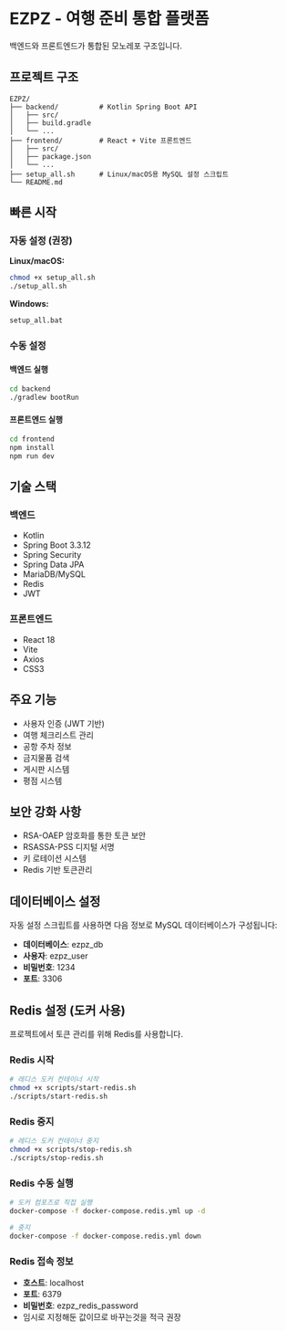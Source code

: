 # EZPZ - 여행 준비 통합 플랫폼

백엔드와 프론트엔드가 통합된 모노레포 구조입니다.

## 프로젝트 구조

```
EZPZ/
├── backend/          # Kotlin Spring Boot API
│   ├── src/
│   ├── build.gradle
│   └── ...
├── frontend/         # React + Vite 프론트엔드
│   ├── src/
│   ├── package.json
│   └── ...
├── setup_all.sh      # Linux/macOS용 MySQL 설정 스크립트
└── README.md
```

## 빠른 시작

### 자동 설정 (권장)
**Linux/macOS:**
```bash
chmod +x setup_all.sh
./setup_all.sh
```

**Windows:**
```cmd
setup_all.bat
```

### 수동 설정

#### 백엔드 실행

```bash
cd backend
./gradlew bootRun
```

#### 프론트엔드 실행

```bash
cd frontend
npm install
npm run dev
```

## 기술 스택

### 백엔드
- Kotlin
- Spring Boot 3.3.12
- Spring Security
- Spring Data JPA
- MariaDB/MySQL
- Redis
- JWT

### 프론트엔드
- React 18
- Vite
- Axios
- CSS3

## 주요 기능

- 사용자 인증 (JWT 기반)
- 여행 체크리스트 관리
- 공항 주차 정보
- 금지물품 검색
- 게시판 시스템
- 평점 시스템

## 보안 강화 사항

- RSA-OAEP 암호화를 통한 토큰 보안
- RSASSA-PSS 디지털 서명
- 키 로테이션 시스템
- Redis 기반 토큰관리

## 데이터베이스 설정

자동 설정 스크립트를 사용하면 다음 정보로 MySQL 데이터베이스가 구성됩니다:

- **데이터베이스**: ezpz_db
- **사용자**: ezpz_user  
- **비밀번호**: 1234
- **포트**: 3306

## Redis 설정 (도커 사용)

프로젝트에서  토큰 관리를 위해 Redis를 사용합니다.

### Redis 시작

```bash
# 레디스 도커 컨테이너 시작
chmod +x scripts/start-redis.sh
./scripts/start-redis.sh
```

### Redis 중지

```bash
# 레디스 도커 컨테이너 중지
chmod +x scripts/stop-redis.sh
./scripts/stop-redis.sh
```

### Redis 수동 실행

```bash
# 도커 컴포즈로 직접 실행
docker-compose -f docker-compose.redis.yml up -d

# 중지
docker-compose -f docker-compose.redis.yml down
```

### Redis 접속 정보

- **호스트**: localhost
- **포트**: 6379
- **비밀번호**: ezpz_redis_password
- 임시로 지정해둔 값이므로 바꾸는것을 적극 권장

